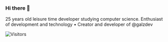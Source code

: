 ### Hi there 👋

25 years old leisure time developer studying computer science. Enthusiast of development and technology • Creator and developer of @galzdev

<!--
**fgalz/fgalz** is a ✨ _special_ ✨ repository because its `README.md` (this file) appears on your GitHub profile.

Here are some ideas to get you started:

- 🔭 I’m currently working on ...
- 🌱 I’m currently learning ...
- 👯 I’m looking to collaborate on ...
- 🤔 I’m looking for help with ...
- 💬 Ask me about ...
- 📫 How to reach me: ...
- 😄 Pronouns: ...
- ⚡ Fun fact: ...
-->


![Visitors](https://hitcounter.pythonanywhere.com/count/tag.svg?url=https%3A%2F%2Fgithub.com%2Ffgalz)
